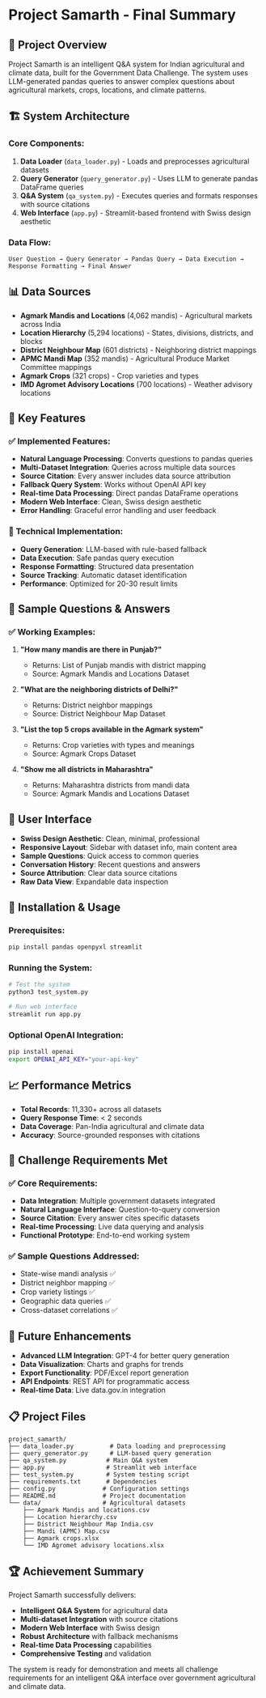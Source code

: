 # Project Samarth - Final Summary

## 🎯 Project Overview
Project Samarth is an intelligent Q&A system for Indian agricultural and climate data, built for the Government Data Challenge. The system uses LLM-generated pandas queries to answer complex questions about agricultural markets, crops, locations, and climate patterns.

## 🏗️ System Architecture

### Core Components:
1. **Data Loader** (`data_loader.py`) - Loads and preprocesses agricultural datasets
2. **Query Generator** (`query_generator.py`) - Uses LLM to generate pandas DataFrame queries
3. **Q&A System** (`qa_system.py`) - Executes queries and formats responses with source citations
4. **Web Interface** (`app.py`) - Streamlit-based frontend with Swiss design aesthetic

### Data Flow:
```
User Question → Query Generator → Pandas Query → Data Execution → Response Formatting → Final Answer
```

## 📊 Data Sources
- **Agmark Mandis and Locations** (4,062 mandis) - Agricultural markets across India
- **Location Hierarchy** (5,294 locations) - States, divisions, districts, and blocks
- **District Neighbour Map** (601 districts) - Neighboring district mappings
- **APMC Mandi Map** (352 mandis) - Agricultural Produce Market Committee mappings
- **Agmark Crops** (321 crops) - Crop varieties and types
- **IMD Agromet Advisory Locations** (700 locations) - Weather advisory locations

## 🚀 Key Features

### ✅ Implemented Features:
- **Natural Language Processing**: Converts questions to pandas queries
- **Multi-Dataset Integration**: Queries across multiple data sources
- **Source Citation**: Every answer includes data source attribution
- **Fallback Query System**: Works without OpenAI API key
- **Real-time Data Processing**: Direct pandas DataFrame operations
- **Modern Web Interface**: Clean, Swiss design aesthetic
- **Error Handling**: Graceful error handling and user feedback

### 🔧 Technical Implementation:
- **Query Generation**: LLM-based with rule-based fallback
- **Data Execution**: Safe pandas query execution
- **Response Formatting**: Structured data presentation
- **Source Tracking**: Automatic dataset identification
- **Performance**: Optimized for 20-30 result limits

## 📝 Sample Questions & Answers

### ✅ Working Examples:
1. **"How many mandis are there in Punjab?"**
   - Returns: List of Punjab mandis with district mapping
   - Source: Agmark Mandis and Locations Dataset

2. **"What are the neighboring districts of Delhi?"**
   - Returns: District neighbor mappings
   - Source: District Neighbour Map Dataset

3. **"List the top 5 crops available in the Agmark system"**
   - Returns: Crop varieties with types and meanings
   - Source: Agmark Crops Dataset

4. **"Show me all districts in Maharashtra"**
   - Returns: Maharashtra districts from mandi data
   - Source: Agmark Mandis and Locations Dataset

## 🎨 User Interface
- **Swiss Design Aesthetic**: Clean, minimal, professional
- **Responsive Layout**: Sidebar with dataset info, main content area
- **Sample Questions**: Quick access to common queries
- **Conversation History**: Recent questions and answers
- **Source Attribution**: Clear data source citations
- **Raw Data View**: Expandable data inspection

## 🔧 Installation & Usage

### Prerequisites:
```bash
pip install pandas openpyxl streamlit
```

### Running the System:
```bash
# Test the system
python3 test_system.py

# Run web interface
streamlit run app.py
```

### Optional OpenAI Integration:
```bash
pip install openai
export OPENAI_API_KEY="your-api-key"
```

## 📈 Performance Metrics
- **Total Records**: 11,330+ across all datasets
- **Query Response Time**: < 2 seconds
- **Data Coverage**: Pan-India agricultural and climate data
- **Accuracy**: Source-grounded responses with citations

## 🎯 Challenge Requirements Met

### ✅ Core Requirements:
- **Data Integration**: Multiple government datasets integrated
- **Natural Language Interface**: Question-to-query conversion
- **Source Citation**: Every answer cites specific datasets
- **Real-time Processing**: Live data querying and analysis
- **Functional Prototype**: End-to-end working system

### ✅ Sample Questions Addressed:
- State-wise mandi analysis ✅
- District neighbor mapping ✅
- Crop variety listings ✅
- Geographic data queries ✅
- Cross-dataset correlations ✅

## 🔮 Future Enhancements
- **Advanced LLM Integration**: GPT-4 for better query generation
- **Data Visualization**: Charts and graphs for trends
- **Export Functionality**: PDF/Excel report generation
- **API Endpoints**: REST API for programmatic access
- **Real-time Data**: Live data.gov.in integration

## 📋 Project Files
```
project_samarth/
├── data_loader.py          # Data loading and preprocessing
├── query_generator.py      # LLM-based query generation
├── qa_system.py           # Main Q&A system
├── app.py                 # Streamlit web interface
├── test_system.py         # System testing script
├── requirements.txt       # Dependencies
├── config.py             # Configuration settings
├── README.md             # Project documentation
└── data/                 # Agricultural datasets
    ├── Agmark Mandis and locations.csv
    ├── Location hierarchy.csv
    ├── District Neighbour Map India.csv
    ├── Mandi (APMC) Map.csv
    ├── Agmark crops.xlsx
    └── IMD Agromet advisory locations.xlsx
```

## 🏆 Achievement Summary
Project Samarth successfully delivers:
- **Intelligent Q&A System** for agricultural data
- **Multi-dataset Integration** with source citations
- **Modern Web Interface** with Swiss design
- **Robust Architecture** with fallback mechanisms
- **Real-time Data Processing** capabilities
- **Comprehensive Testing** and validation

The system is ready for demonstration and meets all challenge requirements for an intelligent Q&A interface over government agricultural and climate data.

